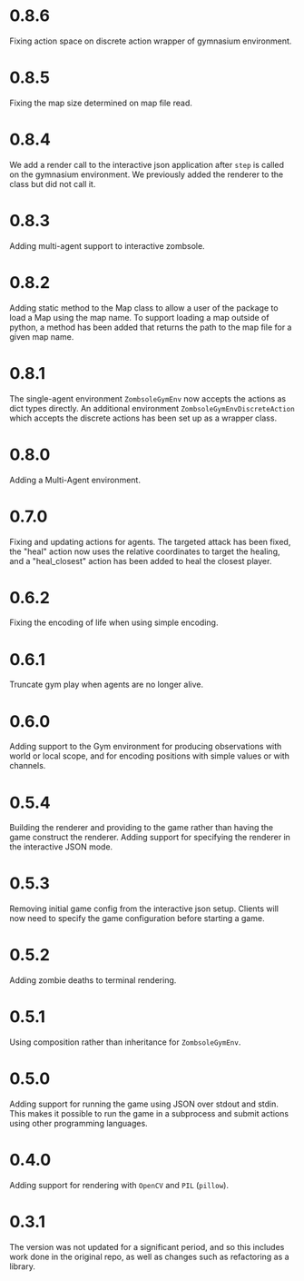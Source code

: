 # 0.8.6

Fixing action space on discrete action wrapper of gymnasium environment.

# 0.8.5

Fixing the map size determined on map file read.

# 0.8.4

We add a render call to the interactive json application after `step` is called on the gymnasium environment. We previously added the renderer to the class but did not call it.

# 0.8.3

Adding multi-agent support to interactive zombsole.

# 0.8.2

Adding static method to the Map class to allow a user of the package to load a Map using the map name.  To support loading a map outside of python, a method has been added that returns the path to the map file for a given map name.

# 0.8.1

The single-agent environment `ZombsoleGymEnv` now accepts the actions as dict types directly.  An additional environment `ZombsoleGymEnvDiscreteAction` which accepts the discrete actions has been set up as a wrapper class.

# 0.8.0

Adding a Multi-Agent environment.

# 0.7.0

Fixing and updating actions for agents. The targeted attack has been fixed, the "heal" action now uses the relative coordinates to target the healing, and a "heal_closest" action has been added to heal the closest player.

# 0.6.2

Fixing the encoding of life when using simple encoding.

# 0.6.1

Truncate gym play when agents are no longer alive.

# 0.6.0

Adding support to the Gym environment for producing observations with world or local scope, and 
for encoding positions with simple values or with channels.

# 0.5.4

Building the renderer and providing to the game rather than having the game construct the renderer.
Adding support for specifying the renderer in the interactive JSON mode.

# 0.5.3

Removing initial game config from the interactive json setup. Clients will now need to specify the game configuration before starting a game.

# 0.5.2

Adding zombie deaths to terminal rendering.

# 0.5.1

Using composition rather than inheritance for `ZombsoleGymEnv`.

# 0.5.0

Adding support for running the game using JSON over stdout and stdin. 
This makes it possible to run the game in a subprocess and submit actions 
using other programming languages.

# 0.4.0

Adding support for rendering with `OpenCV` and `PIL` (`pillow`).

# 0.3.1

The version was not updated for a significant period, and so this includes work 
done in the original repo, as well as changes such as refactoring as a library.

